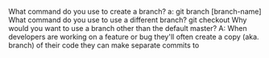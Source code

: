 <!--
What command do you use to setup a git repository inside of your folder?
a: git init
What command do you use to ask git to start tracking a file?
a: git status
What command do you use to ask git to move your file from the staging area to
the repository?
a: git add . or to add all files git add '*."filetype"'




 -->
 <!--  
 What command do you use to pull any changes from the master repository into
 your local repository?
 a: get log
 What command do you use to unstage a file?
 a: git reset [file]
 What command do you use to change your files back to how they were after a
 commit?
 a: git checkout -- <target>.
 Why is it important to use -- when changing files back to a previous state?
 a:  promising the command line that there are no more options after the '--'
 Why might you want to reset your files back to a previous commit?
 a: error in code, something messed up and you can go back to the when it worked
 -->

 
What command do you use to create a branch?
a: git branch [branch-name]
What command do you use to use a different branch?
git checkout
Why would you want to use a branch other than the default master?
A: When developers are working on a feature or bug they'll often create a
copy (aka. branch) of their code they can make separate commits to
